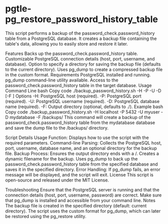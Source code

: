 # pgtle-pg_restore_password_history_table

This script performs a backup of the password_check.password_history table from a PostgreSQL database. It creates a backup file containing the table's data, allowing you to easily store and restore it later.

Features
Backs up the password_check.password_history table.
Customizable PostgreSQL connection details (host, port, username, and database).
Option to specify a directory for saving the backup file (defaults to the current directory).
Uses pg_dump to create a compressed backup file in the custom format.
Requirements
PostgreSQL installed and running.
pg_dump command-line utility available.
Access to the password_check.password_history table in the target database.
Usage
Command Line
bash
Copy code
./backup_password_history.sh -H <host> -P <port> -U <user> -D <database> [-F <directory>]
Options
-H: PostgreSQL host (required).
-P: PostgreSQL port (required).
-U: PostgreSQL username (required).
-D: PostgreSQL database name (required).
-F: Output directory (optional, defaults to ./).
Example
bash
Copy code
./backup_password_history.sh -H localhost -P 5432 -U myuser -D mydatabase -F /backups/
This command will create a backup of the password_check.password_history table from the mydatabase database and save the dump file to the /backups/ directory.

Script Details
Usage Function: Displays how to use the script with the required parameters.
Command-line Parsing: Collects the PostgreSQL host, port, username, database name, and an optional directory for the backup file.
Backup Process:
Ensures the output directory ends with a /.
Creates a dynamic filename for the backup.
Uses pg_dump to back up the password_check.password_history table from the specified database and saves it in the specified directory.
Error Handling: If pg_dump fails, an error message will be displayed, and the script will exit.
License
This script is open-source and released under the MIT License.

Troubleshooting
Ensure that the PostgreSQL server is running and that the connection details (host, port, username, password) are correct.
Make sure that pg_dump is installed and accessible from your command line.
Notes
The backup file is created in the specified directory (default: current directory).
The script uses the custom format for pg_dump, which can later be restored using the pg_restore utility.

